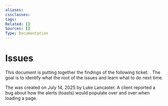 ```yaml
---
aliases:
cssclasses:
tags:
Related: []
Sources: []
Type: Documentation
---
```

# Issues

This document is putting together the findings of the following ticket: . The goal is to identify what the root of the issues and learn what to do next time.

The was created on July 14, 2025 by Luke Lancaster. A client reported a bug about how the alerts (toasts) would populate over and over when loading a page.